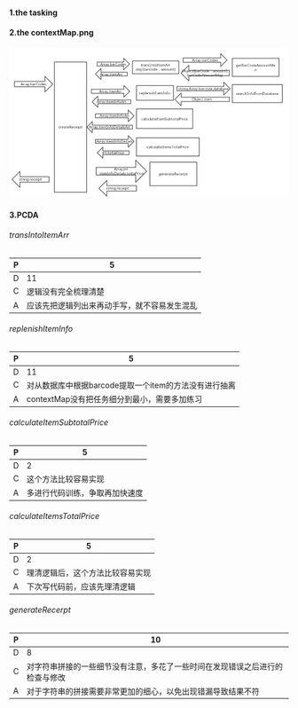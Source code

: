 #### 1.the tasking

#### 2.the contextMap.png
 ![image](https://github.com/happyeven/pos-machine-2020-7-20-13-59-35-216/blob/master/img/contextMap.png)
 
#### 3.PCDA 
###### transIntoItemArr

| P  | 5 |
|  ----  | ----  |
| D  | 11 |
| C  | 逻辑没有完全梳理清楚 |
| A  | 应该先把逻辑列出来再动手写，就不容易发生混乱 |

###### replenishItemInfo

|  P   | 5  |
|  ----  | ----  |
| D  | 11 |
| C  | 对从数据库中根据barcode提取一个item的方法没有进行抽离 |
| A  | contextMap没有把任务细分到最小，需要多加练习 |

###### calculateItemSubtotalPrice

|  P   | 5  |
|  ----  | ----  |
| D  | 2 |
| C  | 这个方法比较容易实现|
| A  | 多进行代码训练，争取再加快速度 |

###### calculateItemsTotalPrice

|  P   | 5 |
|  ----  | ----  |
| D  | 2 |
| C  | 理清逻辑后，这个方法比较容易实现 |
| A  | 下次写代码前，应该先理清逻辑 |

###### generateRecerpt

|  P   | 10  |
|  ----  | ----  |
| D  | 8 |
| C  | 对字符串拼接的一些细节没有注意，多花了一些时间在发现错误之后进行的检查与修改|
| A  |  对于字符串的拼接需要非常更加的细心，以免出现错漏导致结果不符|
